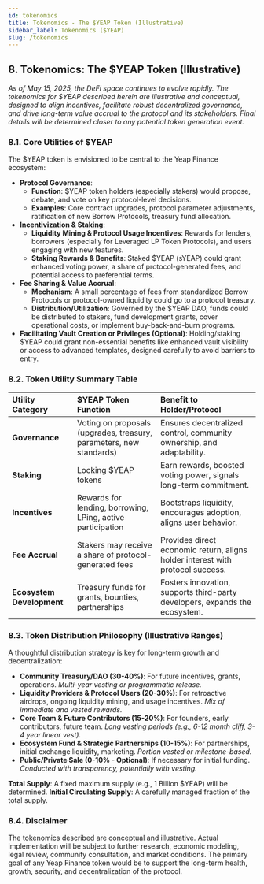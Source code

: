 ```yaml
---
id: tokenomics
title: Tokenomics - The $YEAP Token (Illustrative)
sidebar_label: Tokenomics ($YEAP)
slug: /tokenomics
---
```


## 8. Tokenomics: The $YEAP Token (Illustrative)

*As of May 15, 2025, the DeFi space continues to evolve rapidly. The tokenomics for $YEAP described herein are illustrative and conceptual, designed to align incentives, facilitate robust decentralized governance, and drive long-term value accrual to the protocol and its stakeholders. Final details will be determined closer to any potential token generation event.*

### 8.1. Core Utilities of $YEAP

The $YEAP token is envisioned to be central to the Yeap Finance ecosystem:

* **Protocol Governance**:
    * **Function**: $YEAP token holders (especially stakers) would propose, debate, and vote on key protocol-level decisions.
    * **Examples**: Core contract upgrades, protocol parameter adjustments, ratification of new Borrow Protocols, treasury fund allocation.
* **Incentivization & Staking**:
    * **Liquidity Mining & Protocol Usage Incentives**: Rewards for lenders, borrowers (especially for Leveraged LP Token Protocols), and users engaging with new features.
    * **Staking Rewards & Benefits**: Staked $YEAP (sYEAP) could grant enhanced voting power, a share of protocol-generated fees, and potential access to preferential terms.
* **Fee Sharing & Value Accrual**:
    * **Mechanism**: A small percentage of fees from standardized Borrow Protocols or protocol-owned liquidity could go to a protocol treasury.
    * **Distribution/Utilization**: Governed by the $YEAP DAO, funds could be distributed to stakers, fund development grants, cover operational costs, or implement buy-back-and-burn programs.
* **Facilitating Vault Creation or Privileges (Optional)**: Holding/staking $YEAP could grant non-essential benefits like enhanced vault visibility or access to advanced templates, designed carefully to avoid barriers to entry.

### 8.2. Token Utility Summary Table

| Utility Category        | $YEAP Token Function                                                              | Benefit to Holder/Protocol                                                                      |
| :---------------------- | :-------------------------------------------------------------------------------- | :---------------------------------------------------------------------------------------------- |
| **Governance** | Voting on proposals (upgrades, treasury, parameters, new standards)               | Ensures decentralized control, community ownership, and adaptability.                           |
| **Staking** | Locking $YEAP tokens                                                              | Earn rewards, boosted voting power, signals long-term commitment.                             |
| **Incentives** | Rewards for lending, borrowing, LPing, active participation                       | Bootstraps liquidity, encourages adoption, aligns user behavior.                              |
| **Fee Accrual** | Stakers may receive a share of protocol-generated fees                            | Provides direct economic return, aligns holder interest with protocol success.                  |
| **Ecosystem Development** | Treasury funds for grants, bounties, partnerships                                 | Fosters innovation, supports third-party developers, expands the ecosystem.                   |

### 8.3. Token Distribution Philosophy (Illustrative Ranges)

A thoughtful distribution strategy is key for long-term growth and decentralization:

* **Community Treasury/DAO (30-40%)**: For future incentives, grants, operations. *Multi-year vesting or programmatic release.*
* **Liquidity Providers & Protocol Users (20-30%)**: For retroactive airdrops, ongoing liquidity mining, and usage incentives. *Mix of immediate and vested rewards.*
* **Core Team & Future Contributors (15-20%)**: For founders, early contributors, future team. *Long vesting periods (e.g., 6-12 month cliff, 3-4 year linear vest).*
* **Ecosystem Fund & Strategic Partnerships (10-15%)**: For partnerships, initial exchange liquidity, marketing. *Portion vested or milestone-based.*
* **Public/Private Sale (0-10% - Optional)**: If necessary for initial funding. *Conducted with transparency, potentially with vesting.*

**Total Supply**: A fixed maximum supply (e.g., 1 Billion $YEAP) will be determined.
**Initial Circulating Supply**: A carefully managed fraction of the total supply.

### 8.4. Disclaimer

The tokenomics described are conceptual and illustrative. Actual implementation will be subject to further research, economic modeling, legal review, community consultation, and market conditions. The primary goal of any Yeap Finance token would be to support the long-term health, growth, security, and decentralization of the protocol.
